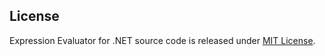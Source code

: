 ## License
Expression Evaluator for .NET source code is released under [MIT License](https://en.wikipedia.org/wiki/MIT_License).
